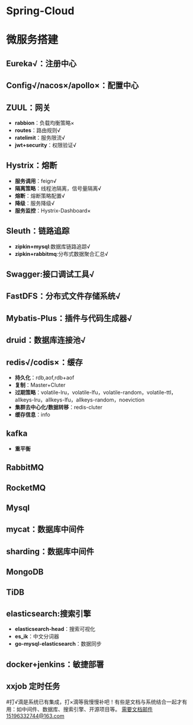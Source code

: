 # Spring-Cloud
# 微服务搭建
   
## Eureka√：注册中心
## Config√/nacos×/apollo×：配置中心
## ZUUL：网关
- **rabbion**：负载均衡策略×
- **routes**：路由规则√
- **ratelimit**：服务限流√
- **jwt+security**：权限验证√
## Hystrix：熔断
- **服务调用**：feign√
- **隔离策略**：线程池隔离，信号量隔离√
- **熔断**：熔断策略配置√
- **降级**：服务降级√
- **服务监控**：Hystrix-Dashboard×
## Sleuth：链路追踪
- **zipkin+mysql**:数据库链路追踪√
- **zipkin+rabbitmq**:分布式数据聚合汇总√
## Swagger:接口调试工具√
## FastDFS：分布式文件存储系统√
## Mybatis-Plus：插件与代码生成器√
## druid：数据库连接池√
## redis√/codis×：缓存
- **持久化**：rdb,aof,rdb+aof
- **复制**：Master+Cluter
- **过期策略**：volatile-lru，volatile-lfu，volatile-random，volatile-ttl，allkeys-lru，allkeys-lfu，allkeys-random，noeviction
- **集群去中心化/数据转移**：redis-cluter
- **缓存信息**：info
## kafka
- **重平衡**
## RabbitMQ
## RocketMQ
## Mysql
## mycat：数据库中间件
## sharding：数据库中间件
## MongoDB
## TiDB
## elasticsearch:搜索引擎
- **elasticsearch-head**：搜索可视化
- **es_ik**：中文分词器
- **go-mysql-elasticsearch**：数据同步 
## docker+jenkins：敏捷部署
## xxjob 定时任务

#打√滴是系统已有集成，打×滴等我慢慢补吧！有些是文档与系统结合一起才有用：如中间件、数据库、搜索引擎、开源项目等。
需要文档邮件15196332744@163.com


